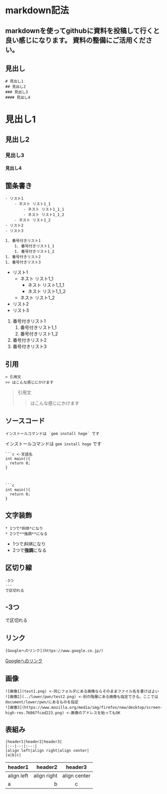 # markdown記法
markdownを使ってgithubに資料を投稿して行くと良い感じになります。
資料の整備にご活用ください。
---
## 見出し
```
# 見出し1
## 見出し2
### 見出し3
#### 見出し4
```

# 見出し1
## 見出し2
### 見出し3
#### 見出し4

## 箇条書き
```
- リスト1
    - ネスト リスト1_1
        - ネスト リスト1_1_1
        - ネスト リスト1_1_2
    - ネスト リスト1_2
- リスト2
- リスト3

1. 番号付きリスト1
    1. 番号付きリスト1_1
    1. 番号付きリスト1_2
1. 番号付きリスト2
1. 番号付きリスト3
```

- リスト1
    - ネスト リスト1_1
        - ネスト リスト1_1_1
        - ネスト リスト1_1_2
    - ネスト リスト1_2
- リスト2
- リスト3

1. 番号付きリスト1
    1. 番号付きリスト1_1
    1. 番号付きリスト1_2
1. 番号付きリスト2
1. 番号付きリスト3

## 引用
```
> 引用文
>> はこんな感じにかけます
```

> 引用文
>> はこんな感じにかけます

## ソースコード
```
インストールコマンドは `gem install hoge` です
```

インストールコマンドは `gem install hoge` です

```
```c <-言語名
int main(){
  return 0;
}
```
```


```c
int main(){
  return 0;
}
```

## 文字装飾
```
* 1つで*斜体*になり
* 2つで**強調**になる
```

* 1つで*斜体*になり
* 2つで**強調**になる

## 区切り線
```
-3つ
---
で区切れる
```

-3つ
---
で区切れる


## リンク
```
[Googleへのリンク](https://www.google.co.jp/)
```

[Googleへのリンク](https://www.google.co.jp/)

## 画像
```
![画像1](test1.png) <-同じフォルダにある画像ならそのままファイル名を書けばよい
![画像2](../lower/pwn/test2.png) <-別の階層にある画像も指定できる。ここではdocument/lower/pwn/にあるものを指定
![画像3](https://www.mozilla.org/media/img/firefox/new/desktop/screen-high-res.76867fcad223.png) <-画像のアドレスを貼ってもOK
```

## 表組み
```
|header1|header2|header3|
|:--|--:|:--:|
|align left|align right|align center|
|a|b|c|
```

|header1|header2|header3|
|:--|--:|:--:|
|align left|align right|align center|
|a|b|c|

